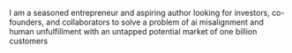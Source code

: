 I am a seasoned entrepreneur and aspiring author looking for investors, co-founders, and collaborators to solve a problem of ai misalignment and human unfulfillment with an untapped potential market of one billion customers
